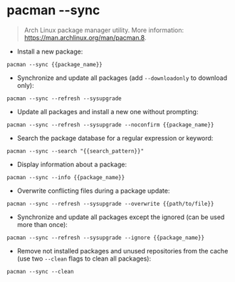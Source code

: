 # pacman --sync

> Arch Linux package manager utility.
> More information: <https://man.archlinux.org/man/pacman.8>.

- Install a new package:

`pacman --sync {{package_name}}`

- Synchronize and update all packages (add `--downloadonly` to download only):

`pacman --sync --refresh --sysupgrade`

- Update all packages and install a new one without prompting:

`pacman --sync --refresh --sysupgrade --noconfirm {{package_name}}`

- Search the package database for a regular expression or keyword:

`pacman --sync --search "{{search_pattern}}"`

- Display information about a package:

`pacman --sync --info {{package_name}}`

- Overwrite conflicting files during a package update:

`pacman --sync --refresh --sysupgrade --overwrite {{path/to/file}}`

- Synchronize and update all packages except the ignored (can be used more than once):

`pacman --sync --refresh --sysupgrade --ignore {{package_name}}`

- Remove not installed packages and unused repositories from the cache (use two `--clean` flags to clean all packages):

`pacman --sync --clean`
